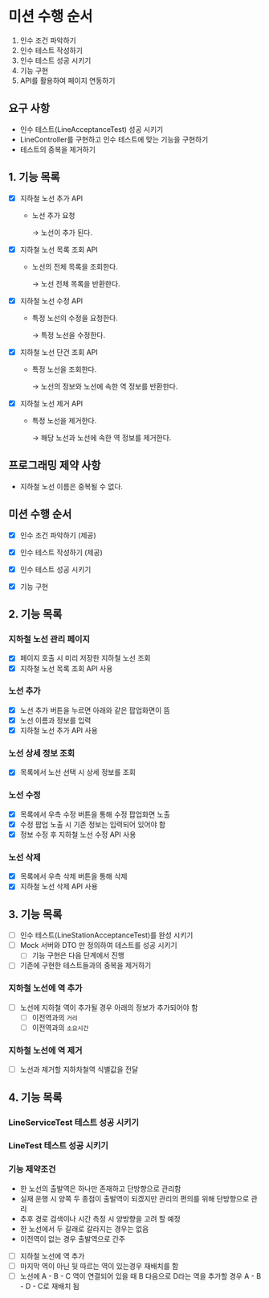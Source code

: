 # 미션 수행 순서

1. 인수 조건 파악하기
2. 인수 테스트 작성하기
3. 인수 테스트 성공 시키기
4. 기능 구현
5. API를 활용하여 페이지 연동하기

## 요구 사항

- 인수 테스트(LineAcceptanceTest) 성공 시키기
- LineController를 구현하고 인수 테스트에 맞는 기능을 구현하기
- 테스트의 중복을 제거하기

## 1. 기능 목록

- [x] 지하철 노선 추가 API

  - 노선 추가 요청 

    → 노선이 추가 된다.

- [x] 지하철 노선 목록 조회 API

  - 노선의 전체 목록을 조회한다.

    → 노선 전체 목록을 반환한다.

- [x] 지하철 노선 수정 API

  - 특정 노선의 수정을 요청한다.

    → 특정 노선을 수정한다.

- [x] 지하철 노선 단건 조회 API

  - 특정 노선을 조회한다.

    → 노선의 정보와 노선에 속한 역 정보를 반환한다.

- [x] 지하철 노선 제거 API

  - 특정 노선을 제거한다.

    → 해당 노선과 노선에 속한 역 정보를 제거한다.

## 프로그래밍 제약 사항

- 지하철 노선 이름은 중복될 수 없다.

## 미션 수행 순서

- [x] 인수 조건 파악하기 (제공)

- [x] 인수 테스트 작성하기 (제공)

- [x] 인수 테스트 성공 시키기

- [x] 기능 구현

## 2. 기능 목록

### 지하철 노선 관리 페이지

- [x] 페이지 호출 시 미리 저장한 지하철 노선 조회
- [x] 지하철 노선 목록 조회 API 사용

### 노선 추가

- [x] 노선 추가 버튼을 누르면 아래와 같은 팝업화면이 뜸
- [x] 노선 이름과 정보를 입력
- [x] 지하철 노선 추가 API 사용

### 노선 상세 정보 조회

- [x] 목록에서 노선 선택 시 상세 정보를 조회

### 노선 수정

- [x] 목록에서 우측 수정 버튼을 통해 수정 팝업화면 노출
- [x] 수정 팝업 노출 시 기존 정보는 입력되어 있어야 함
- [x] 정보 수정 후 지하철 노선 수정 API 사용

### 노선 삭제

- [x] 목록에서 우측 삭제 버튼을 통해 삭제
- [x] 지하철 노선 삭제 API 사용

## 3. 기능 목록

- [ ] 인수 테스트(LineStationAcceptanceTest)를 완성 시키기
- [ ] Mock 서버와 DTO 만 정의하여 테스트를 성공 시키기
  - [ ] 기능 구현은 다음 단계에서 진행
- [ ] 기존에 구현한 테스트들과의 중복을 제거하기

### 지하철 노선에 역 추가

- [ ] 노선에 지하철 역이 추가될 경우 아래의 정보가 추가되어야 함
  - [ ] 이전역과의 `거리`
  - [ ] 이전역과의 `소요시간`

### 지하철 노선에 역 제거

- [ ] 노선과 제거할 지하차철역 식별값을 전달

## 4. 기능 목록

### LineServiceTest 테스트 성공 시키기

### LineTest 테스트 성공 시키기

### 기능 제약조건
- 한 노선의 출발역은 하나만 존재하고 단방향으로 관리함
- 실재 운행 시 양쪽 두 종점이 출발역이 되겠지만 관리의 편의를 위해 단방향으로 관리
- 추후 경로 검색이나 시간 측정 시 양방향을 고려 할 예정
- 한 노선에서 두 갈래로 갈라지는 경우는 없음
- 이전역이 없는 경우 출발역으로 간주
- [ ] 지하철 노선에 역 추가
- [ ] 마지막 역이 아닌 뒷 따르는 역이 있는경우 재배치를 함
- [ ] 노선에 A - B - C 역이 연결되어 있을 때 B 다음으로 D라는 역을 추가할 경우 A - B - D - C로 재배치 됨